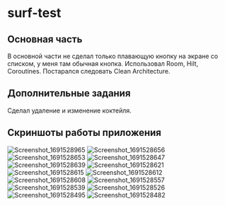 
# surf-test

## Основная часть

В основной части не сделал только плавающую кнопку на экране со списком, у меня там обычная кнопка.  Использовал Room, Hilt, Coroutines. Постарался следовать Clean Architecture.

## Дополнительные задания 

Сделал удаление и изменение коктейля.

## Скриншоты работы приложения 


![Screenshot_1691528965](https://github.com/apatia02/surf-test/assets/79794866/c778ebe2-813f-47cd-ba10-40e8db81f90b)
![Screenshot_1691528656](https://github.com/apatia02/surf-test/assets/79794866/cbe553fe-3ff8-40f7-adcd-edede521f996)
![Screenshot_1691528653](https://github.com/apatia02/surf-test/assets/79794866/92da912f-2cc6-4641-b06e-ca5ad92c0c0c)
![Screenshot_1691528647](https://github.com/apatia02/surf-test/assets/79794866/b512a19a-2991-4847-9241-79a6f08300e7)
![Screenshot_1691528639](https://github.com/apatia02/surf-test/assets/79794866/9e44ba80-ea9d-4c9d-9758-3bee1e0b1cf1)
![Screenshot_1691528621](https://github.com/apatia02/surf-test/assets/79794866/91507b93-c1cc-42ca-adab-b1b5ddec3510)
![Screenshot_1691528615](https://github.com/apatia02/surf-test/assets/79794866/9f00905a-54e2-45ea-8505-d36f4caff1f6)
![Screenshot_1691528612](https://github.com/apatia02/surf-test/assets/79794866/3027c493-e5d2-47bf-94f8-4ca1323799d9)
![Screenshot_1691528608](https://github.com/apatia02/surf-test/assets/79794866/3d6672ce-2f6f-4555-b4d0-5a1cc5385bd1)
![Screenshot_1691528557](https://github.com/apatia02/surf-test/assets/79794866/61761761-6382-40ac-8a11-c4750d7193eb)
![Screenshot_1691528539](https://github.com/apatia02/surf-test/assets/79794866/7c1fef21-5332-4db5-8f89-59df4cfa5022)
![Screenshot_1691528526](https://github.com/apatia02/surf-test/assets/79794866/6ae2c476-a9a4-4c14-b851-261c9eb276b8)
![Screenshot_1691528495](https://github.com/apatia02/surf-test/assets/79794866/1c24697e-bdc9-4dbe-91dc-eb23ec4bdf9f)
![Screenshot_1691528482](https://github.com/apatia02/surf-test/assets/79794866/d2938131-c867-4f3e-a9e9-c6f5a77fec4c)
